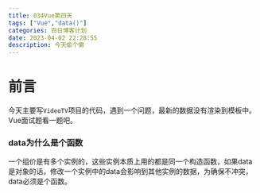 ```yaml
---
title: 034Vue第四天
tags: ["Vue","data()"]
categories: 百日博客计划
date: 2023-04-02 22:28:55
description: 今天偷个懒
---
```


# 前言

今天主要写`VideoTV`项目的代码，遇到一个问题，最新的数据没有渲染到模板中。Vue面试题看一题吧。

### data为什么是个函数

一个组价是有多个实例的，这些实例本质上用的都是同一个构造函数，如果data是对象的话，修改一个实例中的data会影响到其他实例的数据，为确保不冲突，data必须是个函数。

